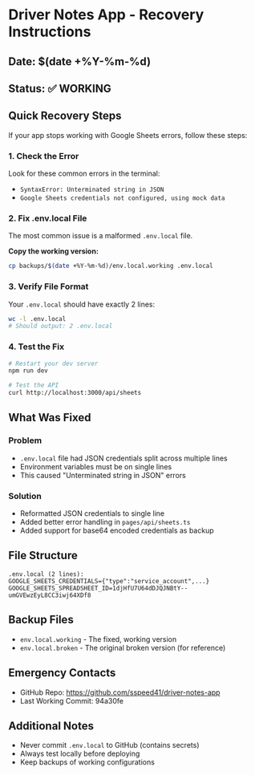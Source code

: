 # Driver Notes App - Recovery Instructions

## Date: $(date +%Y-%m-%d)
## Status: ✅ WORKING

## Quick Recovery Steps

If your app stops working with Google Sheets errors, follow these steps:

### 1. Check the Error
Look for these common errors in the terminal:
- `SyntaxError: Unterminated string in JSON`
- `Google Sheets credentials not configured, using mock data`

### 2. Fix .env.local File
The most common issue is a malformed `.env.local` file.

**Copy the working version:**
```bash
cp backups/$(date +%Y-%m-%d)/env.local.working .env.local
```

### 3. Verify File Format
Your `.env.local` should have exactly 2 lines:
```bash
wc -l .env.local
# Should output: 2 .env.local
```

### 4. Test the Fix
```bash
# Restart your dev server
npm run dev

# Test the API
curl http://localhost:3000/api/sheets
```

## What Was Fixed

### Problem
- `.env.local` file had JSON credentials split across multiple lines
- Environment variables must be on single lines
- This caused "Unterminated string in JSON" errors

### Solution
- Reformatted JSON credentials to single line
- Added better error handling in `pages/api/sheets.ts`
- Added support for base64 encoded credentials as backup

## File Structure
```
.env.local (2 lines):
GOOGLE_SHEETS_CREDENTIALS={"type":"service_account",...}
GOOGLE_SHEETS_SPREADSHEET_ID=1djHfU7U64dDJQJNBtY--umGVEwzEyL8CC3iwj64XDf8
```

## Backup Files
- `env.local.working` - The fixed, working version
- `env.local.broken` - The original broken version (for reference)

## Emergency Contacts
- GitHub Repo: https://github.com/sspeed41/driver-notes-app
- Last Working Commit: 94a30fe

## Additional Notes
- Never commit `.env.local` to GitHub (contains secrets)
- Always test locally before deploying
- Keep backups of working configurations 
